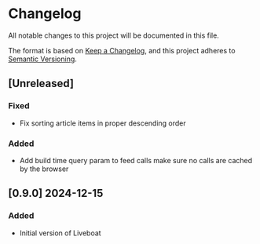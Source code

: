 # Changelog

All notable changes to this project will be documented in this file.

The format is based on [Keep a Changelog](https://keepachangelog.com/en/1.1.0/),
and this project adheres to [Semantic Versioning](https://semver.org/spec/v2.0.0.html).

## [Unreleased]
### Fixed
- Fix sorting article items in proper descending order
 
### Added
- Add build time query param to feed calls make sure no calls are cached by the browser
 
## [0.9.0] 2024-12-15

### Added
- Initial version of Liveboat
